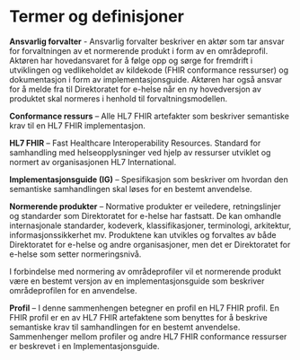 # Termer og definisjoner

**Ansvarlig forvalter** - Ansvarlig forvalter beskriver en aktør som tar ansvar for forvaltningen av et normerende produkt i form av en områdeprofil. Aktøren har hovedansvaret for å følge opp og sørge for fremdrift i utviklingen og vedlikeholdet av kildekode (FHIR conformance ressurser) og dokumentasjon i form av implementasjonsguide. Aktøren har også ansvar for å melde fra til Direktoratet for e-helse når en ny hovedversjon av produktet skal normeres i henhold til forvaltningsmodellen.  

**Conformance ressurs** – Alle HL7 FHIR artefakter som beskriver semantiske krav til en HL7 FHIR implementasjon.  

**HL7 FHIR** – Fast Healthcare Interoperability Resources. Standard for samhandling med helseopplysninger ved hjelp av ressurser utviklet og normert av organisasjonen HL7 International.  

**Implementasjonsguide (IG)** – Spesifikasjon som beskriver om hvordan den semantiske samhandlingen skal løses for en bestemt anvendelse.  

**Normerende produkter** – Normative produkter er veiledere, retningslinjer og standarder som Direktoratet for e-helse har fastsatt. De kan omhandle internasjonale standarder, kodeverk, klassifikasjoner, terminologi, arkitektur, informasjonssikkerhet mv. Produktene kan utvikles og forvaltes av både Direktoratet for e-helse og andre organisasjoner, men det er Direktoratet for e-helse som setter normeringsnivå.  

I forbindelse med normering av områdeprofiler vil et normerende produkt være en bestemt versjon av en implementasjonsguide som beskriver områdeprofilen for en anvendelse.  

**Profil** – I denne sammenhengen betegner en profil en HL7 FHIR profil. En FHIR profil er en av HL7 FHIR artefaktene som benyttes for å beskrive semantiske krav til samhandlingen for en bestemt anvendelse. Sammenhenger mellom profiler og andre HL7 FHIR conformance ressurser er beskrevet i en Implementasjonsguide.  

